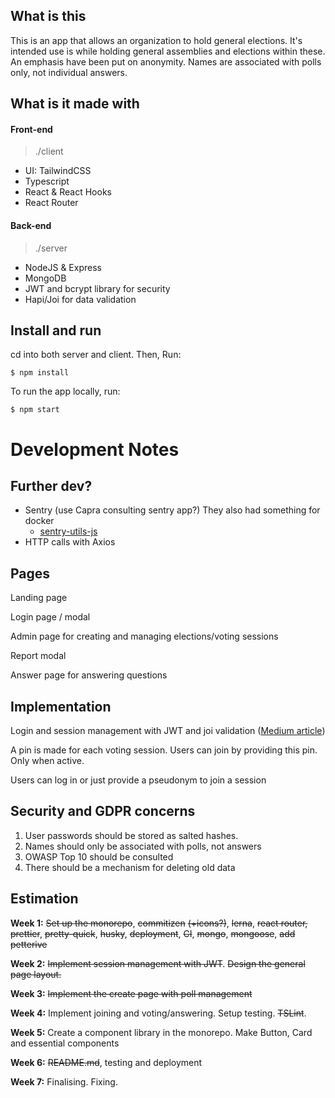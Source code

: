 ## What is this

This is an app that allows an organization to hold general elections. It's intended use is while holding general assemblies and elections within these. An emphasis have been put on anonymity. Names are associated with polls only, not individual answers.

## What is it made with

#### Front-end
>./client
- UI: TailwindCSS
- Typescript
- React & React Hooks
- React Router

#### Back-end
>./server
- NodeJS & Express
- MongoDB
- JWT and bcrypt library for security
- Hapi/Joi for data validation

## Install and run

cd into both server and client. Then, Run:

`$ npm install`

To run the app locally, run:

`$ npm start`

# Development Notes

## Further dev?

- Sentry (use Capra consulting sentry app?) They also had something for docker
  - [sentry-utils-js](https://github.com/capraconsulting/sentry-utils-js)
- HTTP calls with Axios

## Pages

Landing page

Login page / modal

Admin page for creating and managing elections/voting sessions

Report modal

Answer page for answering questions

## Implementation

Login and session management with JWT and joi validation ([Medium article](https://medium.com/@rossbulat/joi-for-node-exploring-javascript-object-schema-validation-50dd4b8e1b0f))

A pin is made for each voting session. Users can join by providing this pin. Only when active.

Users can log in or just provide a pseudonym to join a session

## Security and GDPR concerns

1. User passwords should be stored as salted hashes.
2. Names should only be associated with polls, not answers
3. OWASP Top 10 should be consulted
4. There should be a mechanism for deleting old data

## Estimation

**Week 1:** ~~Set up the monorepo~~, ~~commitizen~~ ~~(+icons?)~~, ~~lerna~~, ~~react router,~~ ~~prettier~~, ~~pretty-quick~~, ~~husky~~, ~~deployment~~, ~~CI~~, ~~mongo~~, ~~mongoose~~, ~~add~~ ~~petterive~~

**Week 2:** ~~Implement session management with JWT~~. ~~Design the general page layout.~~

**Week 3:** ~~Implement the create page with poll management~~

**Week 4:** Implement joining and voting/answering. Setup testing. ~~TSLint~~.

**Week 5:** Create a component library in the monorepo. Make Button, Card and essential components

**Week 6:** ~~README.md~~, testing and deployment

**Week 7:** Finalising. Fixing.
